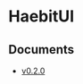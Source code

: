 # HaebitUI

## Documents
* [v0.2.0](https://yabby1997.github.io/HaebitUI/0.2.0/documentation/haebitui/)